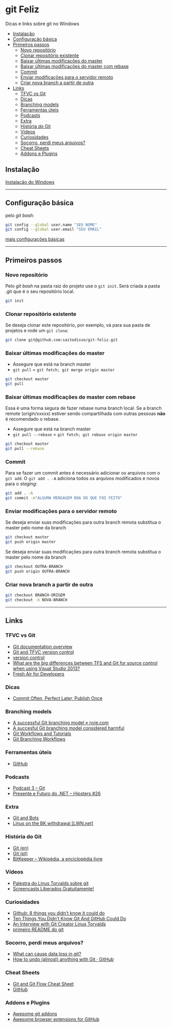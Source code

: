 # git Feliz

Dicas e links sobre git no Windows

<!-- MarkdownTOC -->

- [Instalação](#instalação)
- [Configuração básica](#configuração-básica)
- [Primeiros passos](#primeiros-passos)
    - [Novo repositório](#novo-repositório)
    - [Clonar repositório existente](#clonar-repositório-existente)
    - [Baixar últimas modificações do master](#baixar-últimas-modificações-do-master)
    - [Baixar últimas modificações do master com rebase](#baixar-últimas-modificações-do-master-com-rebase)
    - [Commit](#commit)
    - [Enviar modificações para o servidor remoto](#enviar-modificações-para-o-servidor-remoto)
    - [Criar nova branch a partir de outra](#criar-nova-branch-a-partir-de-outra)
- [Links](#links)
    - [TFVC vs Git](#tfvc-vs-git)
    - [Dicas](#dicas)
    - [Branching models](#branching-models)
    - [Ferramentas úteis](#ferramentas-úteis)
    - [Podcasts](#podcasts)
    - [Extra](#extra)
    - [História do Git](#história-do-git)
    - [Vídeos](#vídeos)
    - [Curiosidades](#curiosidades)
    - [Socorro, perdi meus arquivos?](#socorro-perdi-meus-arquivos)
    - [Cheat Sheets](#cheat-sheets)
    - [Addons e Plugins](#addons-e-plugins)

<!-- /MarkdownTOC -->

## Instalação

[Instalação do Windows](https://git-scm.com/downloads)

-----------

## Configuração básica

pelo _git bash_:

```sh
git config --global user.name "SEU NOME"
git config --global user.email "SEU EMAIL"
```

[mais configurações básicas](https://git-scm.com/book/en/v2/Getting-Started-First-Time-Git-Setup)

-----------

## Primeiros passos

### Novo repositório

Pelo _git bash_ na pasta raiz do projeto use o `git init`. Será criada a pasta .git que é o seu repositório local.

```sh
git init
```

### Clonar repositório existente

Se deseja clonar este repositório, por exemplo, vá para sua pasta de projetos e rode um `git clone`:

```sh
git clone git@github.com:saitodisse/git-feliz.git
```


### Baixar últimas modificações do master

* Assegure que está na branch master
* `git pull` = `git fetch; git merge origin master`

```sh
git checkout master
git pull
```


### Baixar últimas modificações do master com rebase

Essa é uma forma segura de fazer rebase numa branch local.
Se a branch remote (origin/xxxxx) estiver sendo compartilhada com outras pessoas **não** é recomendado o rebase.

* Assegure que está na branch master
* `git pull --rebase` = `git fetch; git rebase origin master`

```sh
git checkout master
git pull --rebase
```


### Commit

Para se fazer um commit antes é necessário adicionar os arquivos com o `git add`. O `git add . -A` adiciona todos os arquivos modificados e novos para o _staging_:

```sh
git add . -A
git commit -m"ALGUMA MENSAGEM BOA DO QUE FOI FEITO"
```


### Enviar modificações para o servidor remoto

Se deseja enviar suas modificações para outra branch remota substitua o master pelo nome da branch

```sh
git checkout master
git push origin master
```

Se deseja enviar suas modificações para outra branch remota substitua o master pelo nome da branch

```sh
git checkout OUTRA-BRANCH
git push origin OUTRA-BRANCH
```


### Criar nova branch a partir de outra

```sh
git checkout BRANCH-ORIGEM
git checkout -b NOVA-BRANCH
```


-----------


## Links

### TFVC vs Git

- [Git documentation overview](https://visualstudio.com/pt-br/docs/git/overview)
- [Git and TFVC version control](https://visualstudio.com/en-us/docs/tfvc/comparison-git-tfvc)
- [version control](http://stackoverflow.com/questions/33004650/should-we-use-git-or-tfvc-on-a-tfs-2015)
- [What are the big differences between TFS and Git for source control when using Visual Studio 2013?](http://stackoverflow.com/questions/20107701/what-are-the-big-differences-between-tfs-and-git-for-source-control-when-using-v)
- [Fresh Air for Developers](http://hanselminutes.com/359/git-support-within-visual-studio)

### Dicas

- [Commit Often, Perfect Later, Publish Once](https://sethrobertson.github.io/GitBestPractices)

### Branching models

- [A successful Git branching model » nvie.com](http://nvie.com/posts/a-successful-git-branching-model)
- [A succesful Git branching model considered harmful](https://barro.github.io/2016/02/a-succesful-git-branching-model-considered-harmful)
- [Git Workflows and Tutorials](https://atlassian.com/git/tutorials/comparing-workflows/centralized-workflow)
- [Git Branching Workflows](https://git-scm.com/book/en/v2/Git-Branching-Branching-Workflows)

### Ferramentas úteis

- [GitHub](https://github.com/commitizen/cz-cli)

### Podcasts

- [Podcast 3 – Git](https://blog.lambda3.com.br/2016/06/podcast-3-git)
- [Presente e Futuro do .NET – Hipsters #26](http://hipsters.tech/passado-e-futuro-do-net-hipsters-26)

### Extra

- [Git and Bots](http://msdevshow.com/2016/11/git-and-bots-with-sarah-sexton)
- [Linus on the BK withdrawal [LWN.net]](https://lwn.net/Articles/130681)

### História do Git

- [Git (en)](https://en.wikipedia.org/wiki/Git)
- [Git (pt)](https://pt.wikipedia.org/wiki/Git)
- [BitKeeper – Wikipédia, a enciclopédia livre](https://pt.wikipedia.org/wiki/BitKeeper)

### Vídeos

- [Palestra do Linus Torvalds sobre git](https://youtube.com/watch?v=4XpnKHJAok8)
- [Screencasts Liberados Gratuitamente!](http://akitaonrails.com/2012/04/09/screencasts-liberados-gratuitamente)

### Curiosidades

- [Github: 8 things you didn’t know it could do](https://medium.com/@RecastAI/github-8-things-you-didn-t-know-it-could-do-af721f17737c)
- [Ten Things You Didn’t Know Git And GitHub Could Do](https://owenou.com/ten-things-you-didnt-know-git-and-github-could-do)
- [An Interview with Git Creator Linus Torvalds](https://linux.com/blog/10-years-git-interview-git-creator-linus-torvalds)
- [primeiro README do git](https://github.com/git/git/blob/e83c5163316f89bfbde7d9ab23ca2e25604af290/README)

### Socorro, perdi meus arquivos?

- [What can cause data loss in git?](http://stackoverflow.com/questions/21048765/what-can-cause-data-loss-in-git)
- [How to undo (almost) anything with Git · GitHub](https://github.com/blog/2019-how-to-undo-almost-anything-with-git)

### Cheat Sheets

- [Git and Git Flow Cheat Sheet](https://github.com/arslanbilal/git-cheat-sheet)
- [GitHub](https://github.com/git-tips/tips)

### Addons e Plugins

- [Awesome git addons](https://github.com/stevemao/awesome-git-addons)
- [Awesome browser extensions for GitHub](https://github.com/stefanbuck/awesome-browser-extensions-for-github)
